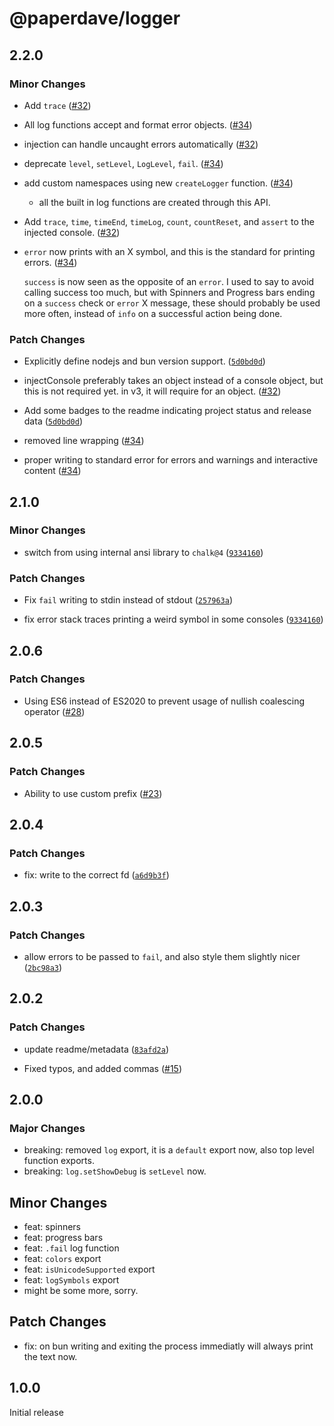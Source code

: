 # @paperdave/logger

## 2.2.0

### Minor Changes

- Add `trace` ([#32](https://github.com/paperdave/various/pull/32))

* All log functions accept and format error objects. ([#34](https://github.com/paperdave/various/pull/34))

- injection can handle uncaught errors automatically ([#32](https://github.com/paperdave/various/pull/32))

* deprecate `level`, `setLevel`, `LogLevel`, `fail`. ([#34](https://github.com/paperdave/various/pull/34))

- add custom namespaces using new `createLogger` function. ([#34](https://github.com/paperdave/various/pull/34))

  - all the built in log functions are created through this API.

* Add `trace`, `time`, `timeEnd`, `timeLog`, `count`, `countReset`, and `assert` to the injected console. ([#32](https://github.com/paperdave/various/pull/32))

- `error` now prints with an X symbol, and this is the standard for printing errors. ([#34](https://github.com/paperdave/various/pull/34))

  `success` is now seen as the opposite of an `error`. I used to say to avoid calling success too much, but with Spinners and Progress bars ending on a `success` check or `error` X message, these should probably be used more often, instead of `info` on a successful action being done.

### Patch Changes

- Explicitly define nodejs and bun version support. ([`5d0bd0d`](https://github.com/paperdave/various/commit/5d0bd0de6a8429802a66e393134a798b6ea2ff4f))

* injectConsole preferably takes an object instead of a console object, but this is not required yet. in v3, it will require for an object. ([#32](https://github.com/paperdave/various/pull/32))

- Add some badges to the readme indicating project status and release data ([`5d0bd0d`](https://github.com/paperdave/various/commit/5d0bd0de6a8429802a66e393134a798b6ea2ff4f))

* removed line wrapping ([#34](https://github.com/paperdave/various/pull/34))

- proper writing to standard error for errors and warnings and interactive content ([#34](https://github.com/paperdave/various/pull/34))

## 2.1.0

### Minor Changes

- switch from using internal ansi library to `chalk@4` ([`9334160`](https://github.com/paperdave/various/commit/933416077f4201e52b9f4bebeec93cae0350deab))

### Patch Changes

- Fix `fail` writing to stdin instead of stdout ([`257963a`](https://github.com/paperdave/various/commit/257963a4d6572402b0ef904a6cf7978cf56b5c21))

* fix error stack traces printing a weird symbol in some consoles ([`9334160`](https://github.com/paperdave/various/commit/933416077f4201e52b9f4bebeec93cae0350deab))

## 2.0.6

### Patch Changes

- Using ES6 instead of ES2020 to prevent usage of nullish coalescing operator ([#28](https://github.com/paperdave/various/pull/28))

## 2.0.5

### Patch Changes

- Ability to use custom prefix ([#23](https://github.com/paperdave/various/pull/23))

## 2.0.4

### Patch Changes

- fix: write to the correct fd ([`a6d9b3f`](https://github.com/paperdave/various/commit/a6d9b3fb0040a18300c6b7c9d1fdd30f88b7d3ca))

## 2.0.3

### Patch Changes

- allow errors to be passed to `fail`, and also style them slightly nicer ([`2bc98a3`](https://github.com/paperdave/various/commit/2bc98a33e12367cf4968adda0a76f5f05667fe07))

## 2.0.2

### Patch Changes

- update readme/metadata ([`83afd2a`](https://github.com/paperdave/various/commit/83afd2a419e32fe3f9c7e55f756fb063eb9257ca))

* Fixed typos, and added commas ([#15](https://github.com/paperdave/various/pull/15))

## 2.0.0

### Major Changes

- breaking: removed `log` export, it is a `default` export now, also top level function exports.
- breaking: `log.setShowDebug` is `setLevel` now.

## Minor Changes

- feat: spinners
- feat: progress bars
- feat: `.fail` log function
- feat: `colors` export
- feat: `isUnicodeSupported` export
- feat: `logSymbols` export
- might be some more, sorry.

## Patch Changes

- fix: on bun writing and exiting the process immediatly will always print the text now.

## 1.0.0

Initial release
